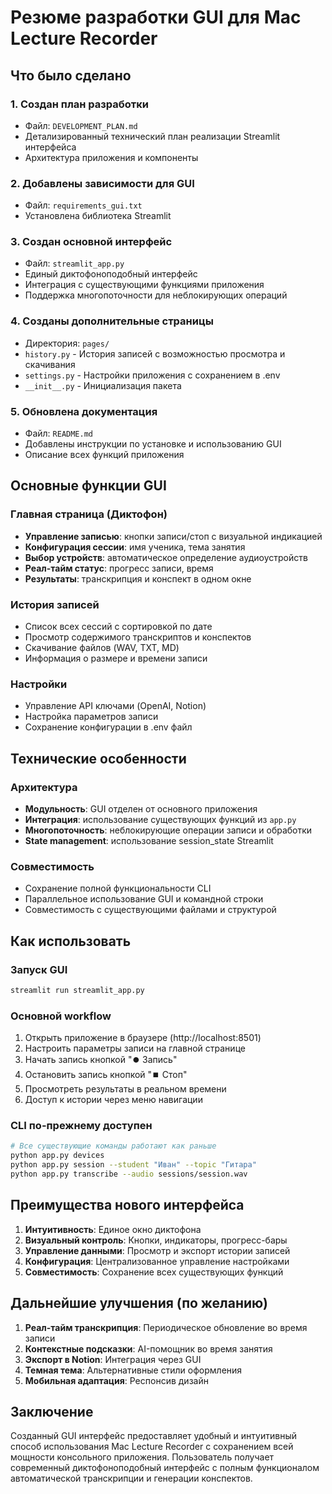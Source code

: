 # Резюме разработки GUI для Mac Lecture Recorder

## Что было сделано

### 1. Создан план разработки
- Файл: `DEVELOPMENT_PLAN.md`
- Детализированный технический план реализации Streamlit интерфейса
- Архитектура приложения и компоненты

### 2. Добавлены зависимости для GUI
- Файл: `requirements_gui.txt`
- Установлена библиотека Streamlit

### 3. Создан основной интерфейс
- Файл: `streamlit_app.py`
- Единый диктофоноподобный интерфейс
- Интеграция с существующими функциями приложения
- Поддержка многопоточности для неблокирующих операций

### 4. Созданы дополнительные страницы
- Директория: `pages/`
- `history.py` - История записей с возможностью просмотра и скачивания
- `settings.py` - Настройки приложения с сохранением в .env
- `__init__.py` - Инициализация пакета

### 5. Обновлена документация
- Файл: `README.md`
- Добавлены инструкции по установке и использованию GUI
- Описание всех функций приложения

## Основные функции GUI

### Главная страница (Диктофон)
- **Управление записью**: кнопки записи/стоп с визуальной индикацией
- **Конфигурация сессии**: имя ученика, тема занятия
- **Выбор устройств**: автоматическое определение аудиоустройств
- **Реал-тайм статус**: прогресс записи, время
- **Результаты**: транскрипция и конспект в одном окне

### История записей
- Список всех сессий с сортировкой по дате
- Просмотр содержимого транскриптов и конспектов
- Скачивание файлов (WAV, TXT, MD)
- Информация о размере и времени записи

### Настройки
- Управление API ключами (OpenAI, Notion)
- Настройка параметров записи
- Сохранение конфигурации в .env файл

## Технические особенности

### Архитектура
- **Модульность**: GUI отделен от основного приложения
- **Интеграция**: использование существующих функций из `app.py`
- **Многопоточность**: неблокирующие операции записи и обработки
- **State management**: использование session_state Streamlit

### Совместимость
- Сохранение полной функциональности CLI
- Параллельное использование GUI и командной строки
- Совместимость с существующими файлами и структурой

## Как использовать

### Запуск GUI
```bash
streamlit run streamlit_app.py
```

### Основной workflow
1. Открыть приложение в браузере (http://localhost:8501)
2. Настроить параметры записи на главной странице
3. Начать запись кнопкой "⏺️ Запись"
4. Остановить запись кнопкой "⏹️ Стоп"
5. Просмотреть результаты в реальном времени
6. Доступ к истории через меню навигации

### CLI по-прежнему доступен
```bash
# Все существующие команды работают как раньше
python app.py devices
python app.py session --student "Иван" --topic "Гитара"
python app.py transcribe --audio sessions/session.wav
```

## Преимущества нового интерфейса

1. **Интуитивность**: Единое окно диктофона
2. **Визуальный контроль**: Кнопки, индикаторы, прогресс-бары
3. **Управление данными**: Просмотр и экспорт истории записей
4. **Конфигурация**: Централизованное управление настройками
5. **Совместимость**: Сохранение всех существующих функций

## Дальнейшие улучшения (по желанию)

1. **Реал-тайм транскрипция**: Периодическое обновление во время записи
2. **Контекстные подсказки**: AI-помощник во время занятия
3. **Экспорт в Notion**: Интеграция через GUI
4. **Темная тема**: Альтернативные стили оформления
5. **Мобильная адаптация**: Респонсив дизайн

## Заключение

Созданный GUI интерфейс предоставляет удобный и интуитивный способ использования Mac Lecture Recorder с сохранением всей мощности консольного приложения. Пользователь получает современный диктофоноподобный интерфейс с полным функционалом автоматической транскрипции и генерации конспектов.